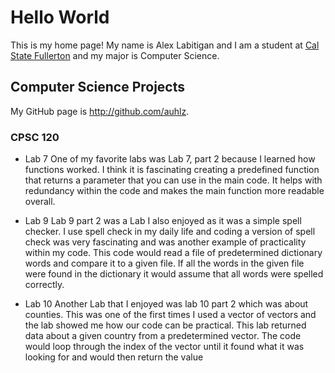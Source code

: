 # Hello World
This is my home page! My name is Alex Labitigan and I am a student at [Cal State Fullerton](http://www.fullerton.edu/) and my major is Computer Science.

## Computer Science Projects
My GitHub page is http://github.com/auhlz.

### CPSC 120

* Lab 7
One of my favorite labs was Lab 7, part 2 because I learned how functions worked. I think it is fascinating creating a predefined function that returns a parameter that you can use in the main code. It helps with redundancy within the code and makes the main function more readable overall. 

* Lab 9
Lab 9 part 2 was a Lab I also enjoyed as it was a simple spell checker. I use spell check in my daily life and coding a version of spell check was very fascinating and was another example of practicality within my code. This code would read a file of predetermined dictionary words and compare it to a given file. If all the words in the given file were found in the dictionary it would assume that all words were spelled correctly. 

* Lab 10
Another Lab that I enjoyed was lab 10 part 2 which was about counties. This was one of the first times I used a vector of vectors and the lab showed me how our code can be practical. This lab returned data about a given country from a predetermined vector. The code would loop through the index of the vector until it found what it was looking for and would then return the value